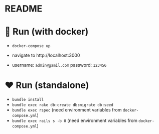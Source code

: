 # README


# 🐳 Run (with docker)

- `docker-compose up`

- navigate to http://localhost:3000

- username: `admin@gamil.com` password: `123456`

# :heart: Run (standalone)

- `bundle install`
- `bundle exec rake db:create db:migrate db:seed`
- `bundle exec rspec` (need environment variables from `docker-compose.yml`)
- `bundle exec rails s -b 0` (need environment variables from `docker-compose.yml`)
